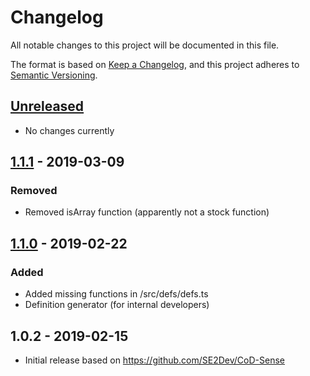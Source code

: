 # Changelog
All notable changes to this project will be documented in this file.

The format is based on [Keep a Changelog](https://keepachangelog.com/en/1.0.0/),
and this project adheres to [Semantic Versioning](https://semver.org/spec/v2.0.0.html).

## [Unreleased]
- No changes currently

## [1.1.1] - 2019-03-09
### Removed
- Removed isArray function (apparently not a stock function)

## [1.1.0] - 2019-02-22
### Added
- Added missing functions in /src/defs/defs.ts
- Definition generator (for internal developers)

## 1.0.2 - 2019-02-15
- Initial release based on https://github.com/SE2Dev/CoD-Sense

[Unreleased]: https://github.com/atrX/vscode-codscript/compare/1.1.1...HEAD
[1.1.1]: https://github.com/atrX/vscode-codscript/compare/1.1.0...1.1.1
[1.1.0]: https://github.com/atrX/vscode-codscript/compare/1.0.2...1.1.0

